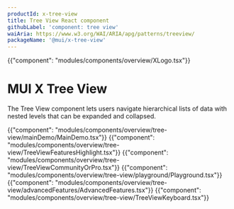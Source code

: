 ```yaml
---
productId: x-tree-view
title: Tree View React component
githubLabel: 'component: tree view'
waiAria: https://www.w3.org/WAI/ARIA/apg/patterns/treeview/
packageName: '@mui/x-tree-view'
---
```


{{"component": "modules/components/overview/XLogo.tsx"}}

# MUI X Tree View

<p class="description">The Tree View component lets users navigate hierarchical lists of data with nested levels that can be expanded and collapsed.</p>

{{"component": "modules/components/overview/tree-view/mainDemo/MainDemo.tsx"}}
{{"component": "modules/components/overview/tree-view/TreeViewFeaturesHighlight.tsx"}}
{{"component": "modules/components/overview/tree-view/TreeViewCommunityOrPro.tsx"}}
{{"component": "modules/components/overview/tree-view/playground/Playground.tsx"}}
{{"component": "modules/components/overview/tree-view/advancedFeatures/AdvancedFeatures.tsx"}}
{{"component": "modules/components/overview/tree-view/TreeViewKeyboard.tsx"}}
